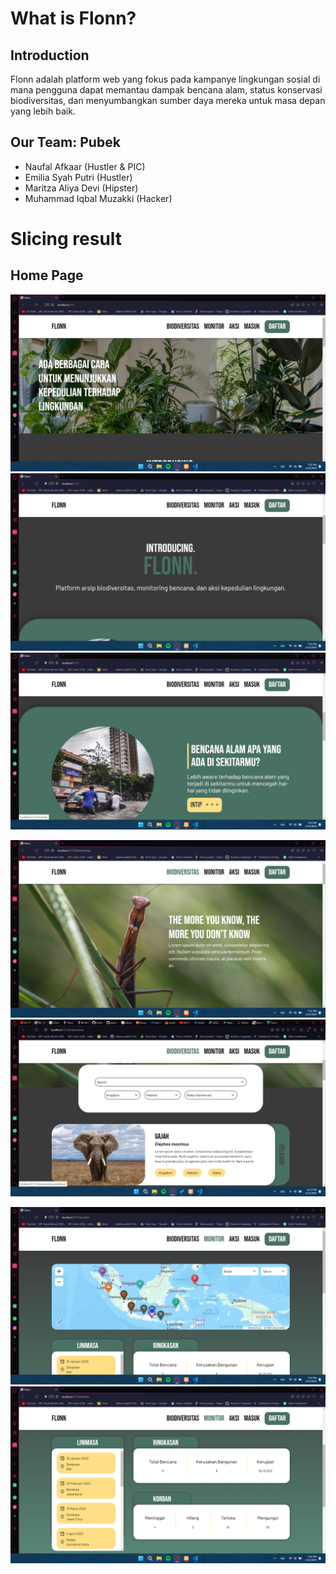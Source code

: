 # What is Flonn?

## Introduction

Flonn adalah platform web yang fokus pada kampanye lingkungan sosial di mana pengguna dapat memantau dampak bencana alam, status konservasi biodiversitas, dan menyumbangkan sumber daya mereka untuk masa depan yang lebih baik.

## Our Team: Pubek

- Naufal Afkaar (Hustler & PIC)
- Emilia Syah Putri (Hustler)
- Maritza Aliya Devi (Hipster)
- Muhammad Iqbal Muzakki (Hacker)


# Slicing result
## Home Page

![Alt text](image.png)
![Alt text](image-5.png)
![Alt text](image-6.png)

![Alt text](image-1.png)
![Alt text](image-4.png)

![Alt text](image-2.png)
![Alt text](image-3.png)